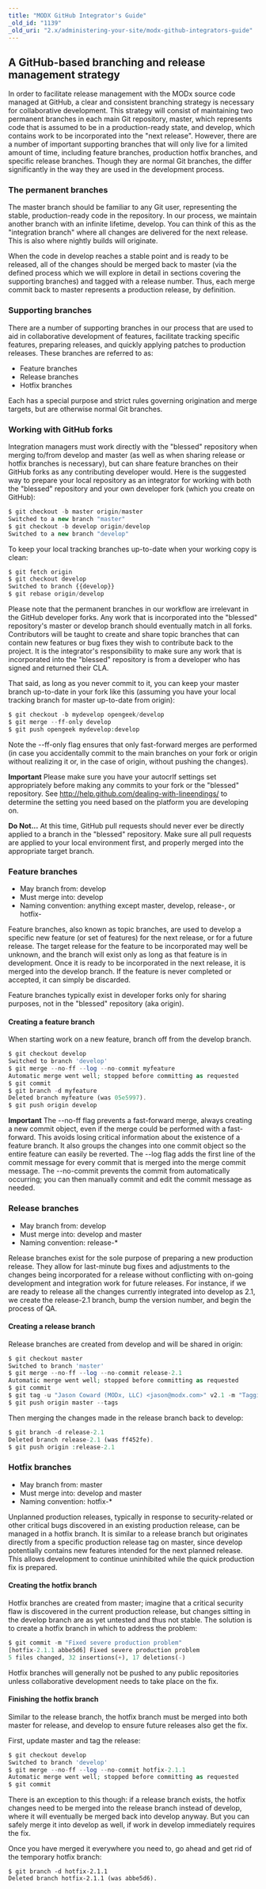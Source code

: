 ```yaml
---
title: "MODX GitHub Integrator's Guide"
_old_id: "1139"
_old_uri: "2.x/administering-your-site/modx-github-integrators-guide"
---
```


## A GitHub-based branching and release management strategy

In order to facilitate release management with the MODx source code managed at GitHub, a clear and consistent branching strategy is necessary for collaborative development. This strategy will consist of maintaining two permanent branches in each main Git repository, master, which represents code that is assumed to be in a production-ready state, and develop, which contains work to be incorporated into the "next release". However, there are a number of important supporting branches that will only live for a limited amount of time, including feature branches, production hotfix branches, and specific release branches. Though they are normal Git branches, the differ significantly in the way they are used in the development process.

### The permanent branches

The master branch should be familiar to any Git user, representing the stable, production-ready code in the repository. In our process, we maintain another branch with an infinite lifetime, develop. You can think of this as the "integration branch" where all changes are delivered for the next release. This is also where nightly builds will originate.

When the code in develop reaches a stable point and is ready to be released, all of the changes should be merged back to master (via the defined process which we will explore in detail in sections covering the supporting branches) and tagged with a release number. Thus, each merge commit back to master represents a production release, by definition.

### Supporting branches

There are a number of supporting branches in our process that are used to aid in collaborative development of features, facilitate tracking specific features, preparing releases, and quickly applying patches to production releases. These branches are referred to as:

- Feature branches
- Release branches
- Hotfix branches

Each has a special purpose and strict rules governing origination and merge targets, but are otherwise normal Git branches.

### Working with GitHub forks

Integration managers must work directly with the "blessed" repository when merging to/from develop and master (as well as when sharing release or hotfix branches is necessary), but can share feature branches on their GitHub forks as any contributing developer would. Here is the suggested way to prepare your local repository as an integrator for working with both the "blessed" repository and your own developer fork (which you create on GitHub):

 ``` php 
$ git checkout -b master origin/master
Switched to a new branch "master"
$ git checkout -b develop origin/develop
Switched to a new branch "develop"
```

To keep your local tracking branches up-to-date when your working copy is clean:

 ``` php 
$ git fetch origin
$ git checkout develop
Switched to branch {{develop}}
$ git rebase origin/develop
```

Please note that the permanent branches in our workflow are irrelevant in the GitHub developer forks. Any work that is incorporated into the "blessed" repository's master or develop branch should eventually match in all forks. Contributors will be taught to create and share topic branches that can contain new features or bug fixes they wish to contribute back to the project. It is the integrator's responsibility to make sure any work that is incorporated into the "blessed" repository is from a developer who has signed and returned their CLA.

That said, as long as you never commit to it, you can keep your master branch up-to-date in your fork like this (assuming you have your local tracking branch for master up-to-date from origin):

 ``` php 
$ git checkout -b mydevelop opengeek/develop
$ git merge --ff-only develop
$ git push opengeek mydevelop:develop
```

Note the --ff-only flag ensures that only fast-forward merges are performed (in case you accidentally commit to the main branches on your fork or origin without realizing it or, in the case of origin, without pushing the changes).

**Important**
Please make sure you have your autocrlf settings set appropriately before making any commits to your fork or the "blessed" repository. See <http://help.github.com/dealing-with-lineendings/> to determine the setting you need based on the platform you are developing on.

**Do Not...**
At this time, GitHub pull requests should never ever be directly applied to a branch in the "blessed" repository. Make sure all pull requests are applied to your local environment first, and properly merged into the appropriate target branch.

### Feature branches

- May branch from: develop
- Must merge into: develop
- Naming convention: anything except master, develop, release-, or hotfix-

Feature branches, also known as topic branches, are used to develop a specific new feature (or set of features) for the next release, or for a future release. The target release for the feature to be incorporated may well be unknown, and the branch will exist only as long as that feature is in development. Once it is ready to be incorporated in the next release, it is merged into the develop branch. If the feature is never completed or accepted, it can simply be discarded.

Feature branches typically exist in developer forks only for sharing purposes, not in the "blessed" repository (aka origin).

#### Creating a feature branch

When starting work on a new feature, branch off from the develop branch.

 ``` php 
$ git checkout develop
Switched to branch 'develop'
$ git merge --no-ff --log --no-commit myfeature
Automatic merge went well; stopped before committing as requested
$ git commit
$ git branch -d myfeature
Deleted branch myfeature (was 05e5997).
$ git push origin develop
```

**Important**
The --no-ff flag prevents a fast-forward merge, always creating a new commit object, even if the merge could be performed with a fast-forward. This avoids losing critical information about the existence of a feature branch. It also groups the changes into one commit object so the entire feature can easily be reverted.
 The --log flag adds the first line of the commit message for every commit that is merged into the merge commit message.
 The --no-commit prevents the commit from automatically occurring; you can then manually commit and edit the commit message as needed.

### Release branches

- May branch from: develop
- Must merge into: develop and master
- Naming convention: release-\*

Release branches exist for the sole purpose of preparing a new production release. They allow for last-minute bug fixes and adjustments to the changes being incorporated for a release without conflicting with on-going development and integration work for future releases. For instance, if we are ready to release all the changes currently integrated into develop as 2.1, we create the release-2.1 branch, bump the version number, and begin the process of QA.

#### Creating a release branch

Release branches are created from develop and will be shared in origin:

 ``` php 
$ git checkout master
Switched to branch 'master'
$ git merge --no-ff --log --no-commit release-2.1
Automatic merge went well; stopped before committing as requested
$ git commit
$ git tag -u "Jason Coward (MODx, LLC) <jason@modx.com>" v2.1 -m "Tagging version 2.1"
$ git push origin master --tags
```

Then merging the changes made in the release branch back to develop:

 ``` php 
$ git branch -d release-2.1
Deleted branch release-2.1 (was ff452fe).
$ git push origin :release-2.1
```

### Hotfix branches

- May branch from: master
- Must merge into: develop and master
- Naming convention: hotfix-\*

Unplanned production releases, typically in response to security-related or other critical bugs discovered in an existing production release, can be managed in a hotfix branch. It is similar to a release branch but originates directly from a specific production release tag on master, since develop potentially contains new features intended for the next planned release. This allows development to continue uninhibited while the quick production fix is prepared.

#### Creating the hotfix branch

Hotfix branches are created from master; imagine that a critical security flaw is discovered in the current production release, but changes sitting in the develop branch are as yet untested and thus not stable. The solution is to create a hotfix branch in which to address the problem:

 ``` php 
$ git commit -m "Fixed severe production problem"
[hotfix-2.1.1 abbe5d6] Fixed severe production problem
5 files changed, 32 insertions(+), 17 deletions(-)
```

Hotfix branches will generally not be pushed to any public repositories unless collaborative development needs to take place on the fix.

#### Finishing the hotfix branch

Similar to the release branch, the hotfix branch must be merged into both master for release, and develop to ensure future releases also get the fix.

First, update master and tag the release:

 ``` php 
$ git checkout develop
Switched to branch 'develop'
$ git merge --no-ff --log --no-commit hotfix-2.1.1
Automatic merge went well; stopped before committing as requested
$ git commit
```

There is an exception to this though: if a release branch exists, the hotfix changes need to be merged into the release branch instead of develop, where it will eventually be merged back into develop anyway. But you can safely merge it into develop as well, if work in develop immediately requires the fix.

Once you have merged it everywhere you need to, go ahead and get rid of the temporary hotfix branch:

 ```
$ git branch -d hotfix-2.1.1
Deleted branch hotfix-2.1.1 (was abbe5d6).
```